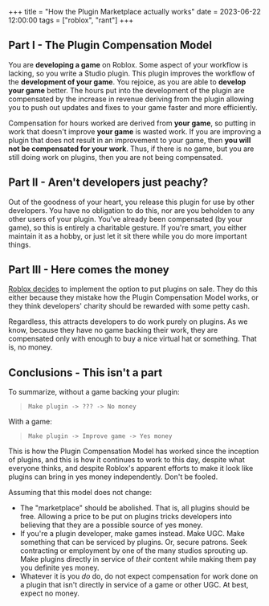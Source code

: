 +++
title = "How the Plugin Marketplace actually works"
date = 2023-06-22 12:00:00
tags = ["roblox", "rant"]
+++

## Part I - The Plugin Compensation Model
You are **developing a game** on Roblox. Some aspect of your workflow is
lacking, so you write a Studio plugin. This plugin improves the workflow of the
**development of your game**. You rejoice, as you are able to **develop your
game** better. The hours put into the development of the plugin are compensated
by the increase in revenue deriving from the plugin allowing you to push out
updates and fixes to your game faster and more efficiently.

Compensation for hours worked are derived from **your game**, so putting in work
that doesn't improve **your game** is wasted work. If you are improving a plugin
that does not result in an improvement to your game, then **you will not be
compensated for your work**. Thus, if there is no game, but you are still doing
work on plugins, then you are not being compensated.

## Part II - Aren't developers just peachy?
Out of the goodness of your heart, you release this plugin for use by other
developers. You have no obligation to do this, nor are you beholden to any other
users of your plugin. You've already been compensated (by your game), so this is
entirely a charitable gesture. If you're smart, you either maintain it as a
hobby, or just let it sit there while you do more important things.

## Part III - Here comes the money
[Roblox decides][announcement] to implement the option to put plugins on sale.
They do this either because they mistake how the Plugin Compensation Model
works, or they think developers' charity should be rewarded with some petty
cash.

Regardless, this attracts developers to do work purely on plugins. As we know,
because they have no game backing their work, they are compensated only with
enough to buy a nice virtual hat or something. That is, no money.

## Conclusions - This isn't a part
To summarize, without a game backing your plugin:

> `Make plugin -> ??? -> No money`

With a game:

> `Make plugin -> Improve game -> Yes money`

This is how the Plugin Compensation Model has worked since the inception of
plugins, and this is how it continues to work to this day, despite what everyone
thinks, and despite Roblox's apparent efforts to make it look like plugins can
bring in yes money independently. Don't be fooled.

Assuming that this model does not change:
- The "marketplace" should be abolished. That is, all plugins should be free.
  Allowing a price to be put on plugins tricks developers into believing that
  they are a possible source of yes money.
- If you're a plugin developer, make games instead. Make UGC. Make something
  that can be serviced by plugins. Or, secure patrons. Seek contracting or
  employment by one of the many studios sprouting up. Make plugins directly in
  service of *their* content while making them pay you definite yes money.
- Whatever it is you <span title="oh baby a triple">*do* do, do</span> not
  expect compensation for work done on a plugin that isn't directly in service
  of a game or other UGC. At best, expect no money.

[announcement]: https://devforum.roblox.com/t/400582
